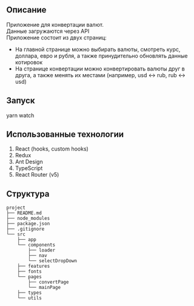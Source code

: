 ## Описание

Приложение для конвертации валют.  
Данные загружаются через API  
Приложение состоит из двух страниц:

- На главной странице можно выбирать валюты, смотреть курс, доллара, евро и рубля, а также принудительно обновлять данные котировок
- На странице конвертации можно конвертировать валюты друг в друга, а также менять их местами (например, usd <-> rub, rub <-> usd)

## Запуск

yarn watch

## Использованные технологии

1. React (hooks, custom hooks)
2. Redux
3. Ant Design
4. TypeScript
5. React Router (v5)

## Структура

```
project
├── README.md
├── node_modules
├── package.json
├── .gitignore
└── src
    ├── app
    └── components
        ├── loader
        ├── nav
        └── selectDropDown
    ├── features
    ├── fonts
    └── pages
        ├── convertPage
        └── mainPage
    ├── types
    └── utils
```
